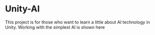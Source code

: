 # Unity-AI
This project is for those who want to learn a little about AI technology in Unity. Working with the simplest AI is shown here

